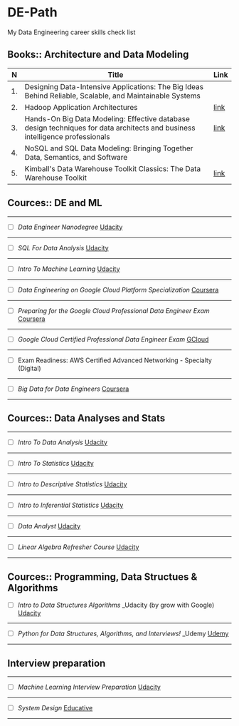 # DE-Path
My Data Engineering career skills check list


## Books::  Architecture and Data Modeling

|  N | Title | Link |
| --- |------------- |------|
| 1. | Designing Data-Intensive Applications: The Big Ideas Behind Reliable, Scalable, and Maintainable Systems  | |
| 2. | Hadoop Application Architectures | [link](http://shop.oreilly.com/product/0636920033196.do) |
| 3. | Hands-On Big Data Modeling: Effective database design techniques for data architects and business intelligence professionals |[link](https://www.amazon.com/NoSQL-SQL-Data-Modeling-Semantics/dp/1634621093/) |
| 4. | NoSQL and SQL Data Modeling: Bringing Together Data, Semantics, and Software | 
| 5. | Kimball's Data Warehouse Toolkit Classics: The Data Warehouse Toolkit | [link](https://www.amazon.com/dp/1118875184/ref=cm_sw_em_r_mt_dp_U_Y0uXCbTVBCT7S) |


## Cources:: DE and ML 
***
- [ ] *Data Engineer Nanodegree* [Udacity](https://udacity.com/course/data-engineer-nanodegree--nd027) 
***
- [ ] *SQL For Data Analysis* 
[Udacity](https://udacity.com/course/sql-for-data-analysis--ud198)
***
- [ ] *Intro To Machine Learning*
[Udacity](https://udacity.com/course/intro-to-machine-learning--ud120)
***
- [ ] *Data Engineering on Google Cloud Platform Specialization*
[Coursera](https://www.coursera.org/specializations/gcp-data-machine-learning?utm_source=googlecloud&utm_medium=institutions&utm_campaign=GoogleCloud_Training_Data_ML_DE)
***
- [ ] *Preparing for the Google Cloud Professional Data Engineer Exam*
[Coursera](https://www.coursera.org/learn/preparing-cloud-professional-data-engineer-exam?utm_source=googlecloud&utm_medium=institutions&utm_campaign=GoogleCloud_Cert_Prep_PDE)
***
- [ ] *Google Cloud Certified Professional Data Engineer Exam*
[GCloud](https://cloud.google.com/certification/data-engineer)
***
- [ ] Exam Readiness: AWS Certified Advanced Networking - Specialty (Digital)
***
- [ ] *Big Data for Data Engineers*
[Coursera](https://www.coursera.org/specializations/big-data-engineering)
***

## Cources::  Data Analyses and Stats 
***
- [ ] *Intro To Data Analysis*
[Udacity](https://udacity.com/course/intro-to-data-analysis--ud170)
***
- [ ] *Intro To Statistics*
[Udacity](https://udacity.com/course/intro-to-statistics--st101)
***
- [ ] *Intro to Descriptive Statistics*
[Udacity](https://udacity.com/course/intro-to-descriptive-statistics--ud827)
***
- [ ] *Intro to Inferential Statistics*
[Udacity](https://udacity.com/course/intro-to-inferential-statistics--ud201)
***
- [ ] *Data Analyst*
[Udacity](https://udacity.com/course/data-analyst-nanodegree--nd002)
***
- [ ] *Linear Algebra Refresher Course*
[Udacity](https://udacity.com/course/linear-algebra-refresher-course--ud953)
***

## Cources:: Programming, Data Structues & Algorithms

- [ ] *Intro to Data Structures Algorithms* _Udacity (by grow with Google)
[Udacity](https://udacity.com/course/data-structures-and-algorithms-in-python--ud513)
***
- [ ] *Python for Data Structures, Algorithms, and Interviews!* _Udemy
[Udemy](https://www.udemy.com/course/python-for-data-structures-algorithms-and-interviews/)
***

## Interview preparation
***
- [ ] *Machine Learning Interview Preparation*
[Udacity](https://udacity.com/course/machine-learning-interview-prep--ud1001)
***
- [ ] *System Design*
[Educative](https://www.educative.io/collection/5668639101419520/5649050225344512)
***
